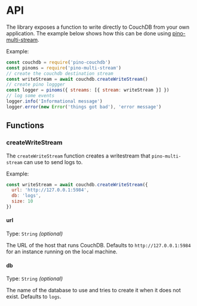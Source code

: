 # API

The library exposes a function to write directly to CouchDB from your own application. The example below shows how this can be done using [pino-multi-stream](https://github.com/pinojs/pino-multi-stream).

Example:

```js
const couchdb = require('pino-couchdb')
const pinoms = require('pino-multi-stream')
// create the couchdb destination stream
const writeStream = await couchdb.createWriteStream()
// create pino loggger
const logger = pinoms({ streams: [{ stream: writeStream }] })
// log some events
logger.info('Informational message')
logger.error(new Error('things got bad'), 'error message')
```

## Functions

### createWriteStream

The `createWriteStream` function creates a writestream that `pino-multi-stream` can use to send logs to.

Example:

```js
const writeStream = await couchdb.createWriteStream({
  url: 'http://127.0.0.1:5984',
  db: 'logs',
  size: 10
})
````

#### url

Type: `String` *(optional)*

The URL of the host that runs CouchDB. Defaults to `http://127.0.0.1:5984` for an instance running on the local machine.

#### db

Type: `String` *(optional)*

The name of the database to use and tries to create it when it does not exist. Defaults to `logs`.

